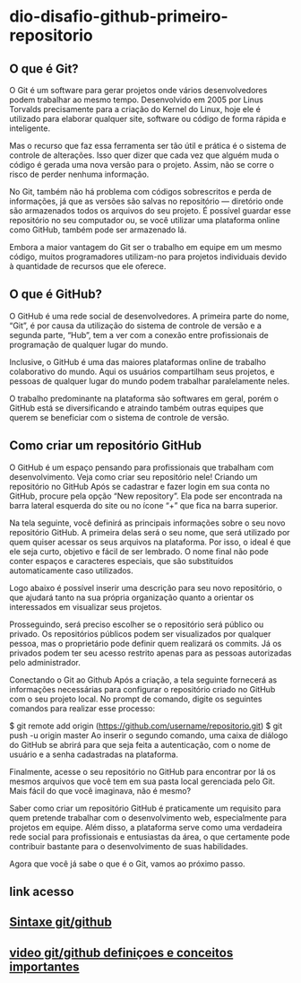 # dio-disafio-github-primeiro-repositorio
## O que é Git?
O Git é um software para gerar projetos onde vários desenvolvedores podem trabalhar ao mesmo tempo. Desenvolvido em 2005 por Linus Torvalds precisamente para a criação do Kernel do Linux, hoje ele é utilizado para elaborar qualquer site, software ou código de forma rápida e inteligente.

Mas o recurso que faz essa ferramenta ser tão útil e prática é o sistema de controle de alterações. Isso quer dizer que cada vez que alguém muda o código é gerada uma nova versão para o projeto. Assim, não se corre o risco de perder nenhuma informação.

No Git, também não há problema com códigos sobrescritos e perda de informações, já que as versões são salvas no repositório — diretório onde são armazenados todos os arquivos do seu projeto. É possível guardar esse repositório no seu computador ou, se você utilizar uma plataforma online como GitHub, também pode ser armazenado lá.

Embora a maior vantagem do Git ser o trabalho em equipe em um mesmo código, muitos programadores utilizam-no para projetos individuais devido à quantidade de recursos que ele oferece.

## O que é GitHub?
O GitHub é uma rede social de desenvolvedores. A primeira parte do nome, “Git”, é por causa da utilização do sistema de controle de versão e a segunda parte, “Hub”, tem a ver com a conexão entre profissionais de programação de qualquer lugar do mundo.

Inclusive, o GitHub é uma das maiores plataformas online de trabalho colaborativo do mundo. Aqui os usuários compartilham seus projetos, e pessoas de qualquer lugar do mundo podem trabalhar paralelamente neles.

O trabalho predominante na plataforma são softwares em geral, porém o GitHub está se diversificando e atraindo também outras equipes que querem se beneficiar com o sistema de controle de versão.

## Como criar um repositório GitHub
O GitHub é um espaço pensando para profissionais que trabalham com desenvolvimento. Veja como criar seu repositório nele!
Criando um repositório no GitHub
Após se cadastrar e fazer login em sua conta no GitHub, procure pela opção “New repository”. Ela pode ser encontrada na barra lateral esquerda do site ou no ícone “+” que fica na barra superior.

Na tela seguinte, você definirá as principais informações sobre o seu novo repositório GitHub. A primeira delas será o seu nome, que será utilizado por quem quiser acessar os seus arquivos na plataforma. Por isso, o ideal é que ele seja curto, objetivo e fácil de ser lembrado. O nome final não pode conter espaços e caracteres especiais, que são substituídos automaticamente caso utilizados.

Logo abaixo é possível inserir uma descrição para seu novo repositório, o que ajudará tanto na sua própria organização quanto a orientar os interessados em visualizar seus projetos.

Prosseguindo, será preciso escolher se o repositório será público ou privado. Os repositórios públicos podem ser visualizados por qualquer pessoa, mas o proprietário pode definir quem realizará os commits. Já os privados podem ter seu acesso restrito apenas para as pessoas autorizadas pelo administrador.

Conectando o Git ao Github
Após a criação, a tela seguinte fornecerá as informações necessárias para configurar o repositório criado no GitHub com o seu projeto local. No prompt de comando, digite os seguintes comandos para realizar esse processo:

$ git remote add origin (https://github.com/username/repositorio.git)
$ git push -u origin master
Ao inserir o segundo comando, uma caixa de diálogo do GitHub se abrirá para que seja feita a autenticação, com o nome de usuário e a senha cadastradas na plataforma.

Finalmente, acesse o seu repositório no GitHub para encontrar por lá os mesmos arquivos que você tem em sua pasta local gerenciada pelo Git. Mais fácil do que você imaginava, não é mesmo?

Saber como criar um repositório GitHub é praticamente um requisito para quem pretende trabalhar com o desenvolvimento web, especialmente para projetos em equipe. Além disso, a plataforma serve como uma verdadeira rede social para profissionais e entusiastas da área, o que certamente pode contribuir bastante para o desenvolvimento de suas habilidades.

Agora que você já sabe o que é o Git, vamos ao próximo passo.
## link acesso
## [Sintaxe git/github](https://github.com/jandersonfroes/dio-disafio-github-primeiro-repositorio.git)

## [video git/github definiçoes e conceitos importantes](https://www.youtube.com/watch?v=DqTITcMq68k)
